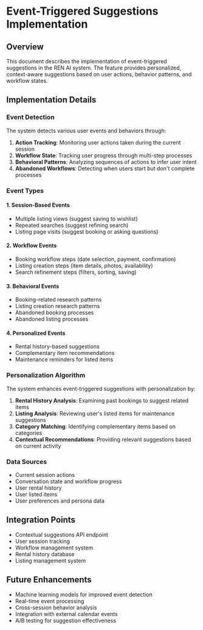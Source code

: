# Event-Triggered Suggestions Implementation

## Overview
This document describes the implementation of event-triggered suggestions in the REN AI system. The feature provides personalized, context-aware suggestions based on user actions, behavior patterns, and workflow states.

## Implementation Details

### Event Detection
The system detects various user events and behaviors through:

1. **Action Tracking**: Monitoring user actions taken during the current session
2. **Workflow State**: Tracking user progress through multi-step processes
3. **Behavioral Patterns**: Analyzing sequences of actions to infer user intent
4. **Abandoned Workflows**: Detecting when users start but don't complete processes

### Event Types

#### 1. Session-Based Events
- Multiple listing views (suggest saving to wishlist)
- Repeated searches (suggest refining search)
- Listing page visits (suggest booking or asking questions)

#### 2. Workflow Events
- Booking workflow steps (date selection, payment, confirmation)
- Listing creation steps (item details, photos, availability)
- Search refinement steps (filters, sorting, saving)

#### 3. Behavioral Events
- Booking-related research patterns
- Listing creation research patterns
- Abandoned booking processes
- Abandoned listing processes

#### 4. Personalized Events
- Rental history-based suggestions
- Complementary item recommendations
- Maintenance reminders for listed items

### Personalization Algorithm
The system enhances event-triggered suggestions with personalization by:

1. **Rental History Analysis**: Examining past bookings to suggest related items
2. **Listing Analysis**: Reviewing user's listed items for maintenance suggestions
3. **Category Matching**: Identifying complementary items based on categories
4. **Contextual Recommendations**: Providing relevant suggestions based on current activity

### Data Sources
- Current session actions
- Conversation state and workflow progress
- User rental history
- User listed items
- User preferences and persona data

## Integration Points
- Contextual suggestions API endpoint
- User session tracking
- Workflow management system
- Rental history database
- Listing management system

## Future Enhancements
- Machine learning models for improved event detection
- Real-time event processing
- Cross-session behavior analysis
- Integration with external calendar events
- A/B testing for suggestion effectiveness